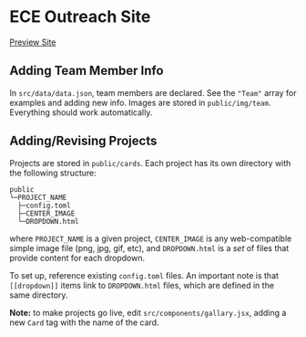 # ECE Outreach Site

<a href="https://burak-ozmen.github.io/ece_outreach_website_22/">Preview Site</a>

## Adding Team Member Info
In `src/data/data.json`, team members are declared. See the `"Team"` array for examples and adding new info. Images are stored in `public/img/team`. Everything should work automatically.

## Adding/Revising Projects
Projects are stored in `public/cards`. Each project has its own directory with the following structure:
```
public
└─PROJECT_NAME
  ├─config.toml
  ├─CENTER_IMAGE
  └─DROPDOWN.html
```
where `PROJECT_NAME` is a given project, `CENTER_IMAGE` is any web-compatible simple image file (png, jpg, gif, etc), and `DROPDOWN.html` is a *set* of files that provide content for each dropdown.

To set up, reference existing `config.toml` files. An important note is that `[[dropdown]]` items link to `DROPDOWN.html` files, which are defined in the same directory.

**Note:** to make projects go live, edit `src/components/gallary.jsx`, adding a new `Card` tag with the name of the card.
